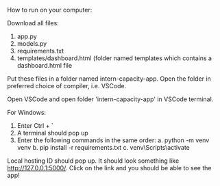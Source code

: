 How to run on your computer:

Download all files:
1. app.py
2. models.py
3. requirements.txt
4. templates/dashboard.html (folder named templates which contains a dashboard.html file

Put these files in a folder named intern-capacity-app. Open the folder in preferred choice of compiler, i.e. VSCode.

Open VSCode and open folder 'intern-capacity-app' in VSCode terminal.

For Windows:

1. Enter Ctrl + `
2. A terminal should pop up
3. Enter the following commands in the same order:
   a. python -m venv venv
   b. pip install -r requirements.txt
   c. venv\Scripts\activate

Local hosting ID should pop up. It should look something like http://127.0.0.1:5000/.
Click on the link and you should be able to see the app!




